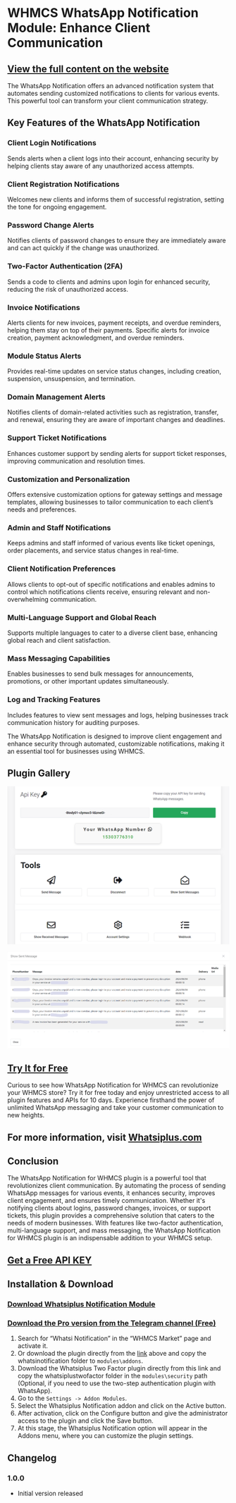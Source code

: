 # WHMCS WhatsApp Notification Module: Enhance Client Communication

## [View the full content on the website](https://whatsiplus.com/whatsapp-notification-for-whmcs-whatsiplus-module/)

The WhatsApp Notification offers an advanced notification system that automates sending customized notifications to clients for various events. This powerful tool can transform your client communication strategy.

## Key Features of the WhatsApp Notification

### Client Login Notifications
Sends alerts when a client logs into their account, enhancing security by helping clients stay aware of any unauthorized access attempts.

### Client Registration Notifications
Welcomes new clients and informs them of successful registration, setting the tone for ongoing engagement.

### Password Change Alerts
Notifies clients of password changes to ensure they are immediately aware and can act quickly if the change was unauthorized.

### Two-Factor Authentication (2FA)
Sends a code to clients and admins upon login for enhanced security, reducing the risk of unauthorized access.

### Invoice Notifications
Alerts clients for new invoices, payment receipts, and overdue reminders, helping them stay on top of their payments. Specific alerts for invoice creation, payment acknowledgment, and overdue reminders.

### Module Status Alerts
Provides real-time updates on service status changes, including creation, suspension, unsuspension, and termination.

### Domain Management Alerts
Notifies clients of domain-related activities such as registration, transfer, and renewal, ensuring they are aware of important changes and deadlines.

### Support Ticket Notifications
Enhances customer support by sending alerts for support ticket responses, improving communication and resolution times.

### Customization and Personalization
Offers extensive customization options for gateway settings and message templates, allowing businesses to tailor communication to each client’s needs and preferences.

### Admin and Staff Notifications
Keeps admins and staff informed of various events like ticket openings, order placements, and service status changes in real-time.

### Client Notification Preferences
Allows clients to opt-out of specific notifications and enables admins to control which notifications clients receive, ensuring relevant and non-overwhelming communication.

### Multi-Language Support and Global Reach
Supports multiple languages to cater to a diverse client base, enhancing global reach and client satisfaction.

### Mass Messaging Capabilities
Enables businesses to send bulk messages for announcements, promotions, or other important updates simultaneously.

### Log and Tracking Features
Includes features to view sent messages and logs, helping businesses track communication history for auditing purposes.

The WhatsApp Notification is designed to improve client engagement and enhance security through automated, customizable notifications, making it an essential tool for businesses using WHMCS.

## Plugin Gallery

![ScreenShot 1](https://github.com/whatsiplus/WhatsAppNotificationWHMCS/blob/main/screenshot1.png)

![ScreenShot 2](https://github.com/whatsiplus/WhatsAppNotificationWHMCS/blob/main/screenshot2.png)


## [Try It for Free](https://panel.whatsiplus.com)

Curious to see how WhatsApp Notification for WHMCS can revolutionize your WHMCS store? Try it for free today and enjoy unrestricted access to all plugin features and APIs for 10 days. Experience firsthand the power of unlimited WhatsApp messaging and take your customer communication to new heights.

## For more information, visit [Whatsiplus.com](https://whatsiplus.com)


## Conclusion

The WhatsApp Notification for WHMCS plugin is a powerful tool that revolutionizes client communication. By automating the process of sending WhatsApp messages for various events, it enhances security, improves client engagement, and ensures timely communication. Whether it's notifying clients about logins, password changes, invoices, or support tickets, this plugin provides a comprehensive solution that caters to the needs of modern businesses. With features like two-factor authentication, multi-language support, and mass messaging, the WhatsApp Notification for WHMCS plugin is an indispensable addition to your WHMCS setup.

## [Get a Free API KEY](https://panel.whatsiplus.com)

## Installation & Download

### [Download Whatsiplus Notification Module](https://whatsiplus.com/upload/whmcs/whmcs_whatsi.zip)
### [Download the Pro version from the Telegram channel (Free)]([https://whatsiplus.com/upload/whmcs/whmcs_whatsi.zip](https://t.me/WhatsiPlus/19004))

1. Search for “Whatsi Notification” in the “WHMCS Market” page and activate it.
2. Or download the plugin directly from the [link](https://whatsiplus.com/upload/whmcs/whmcs_whatsi.zip) above and copy the whatsinotification folder to `modules\addons`.
3. Download the Whatsiplus Two Factor plugin directly from this link and copy the whatsiplustwofactor folder in the `modules\security` path (Optional, if you need to use the two-step authentication plugin with WhatsApp).
4. Go to the `Settings -> Addon Modules`.
5. Select the Whatsiplus Notification addon and click on the Active button.
6. After activation, click on the Configure button and give the administrator access to the plugin and click the Save button.
7. At this stage, the Whatsiplus Notification option will appear in the Addons menu, where you can customize the plugin settings.

## Changelog

### 1.0.0
- Initial version released
